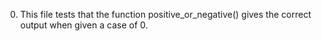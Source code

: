 0. This file tests that the function positive_or_negative() gives the correct output when given a case of 0.

